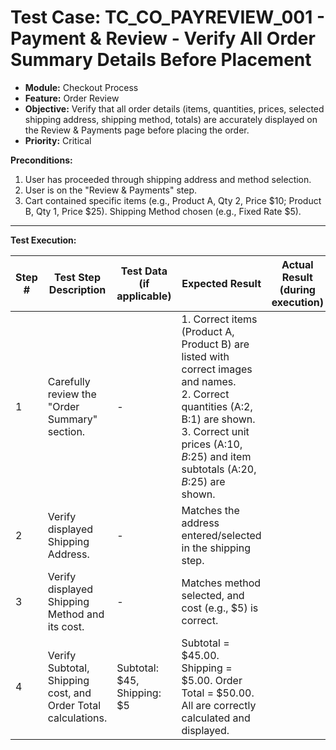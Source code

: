 # Test Case: TC_CO_PAYREVIEW_001 - Payment & Review - Verify All Order Summary Details Before Placement

* **Module:** Checkout Process
* **Feature:** Order Review
* **Objective:** Verify that all order details (items, quantities, prices, selected shipping address, shipping method, totals) are accurately displayed on the Review & Payments page before placing the order.
* **Priority:** Critical

**Preconditions:**
1.  User has proceeded through shipping address and method selection.
2.  User is on the "Review & Payments" step.
3.  Cart contained specific items (e.g., Product A, Qty 2, Price $10; Product B, Qty 1, Price $25). Shipping Method chosen (e.g., Fixed Rate $5).

---
**Test Execution:**

| Step # | Test Step Description                                                                 | Test Data (if applicable)                     | Expected Result                                                                                                                               | Actual Result (during execution) | Status (during execution) | Notes (during execution) |
|--------|---------------------------------------------------------------------------------------|-----------------------------------------------|-----------------------------------------------------------------------------------------------------------------------------------------------|----------------------------------|---------------------------|--------------------------|
| 1      | Carefully review the "Order Summary" section.                                         | -                                             | 1. Correct items (Product A, Product B) are listed with correct images and names. <br> 2. Correct quantities (A:2, B:1) are shown. <br> 3. Correct unit prices (A:$10, B:$25) and item subtotals (A:$20, B:$25) are shown. |                                  |                           |                          |
| 2      | Verify displayed Shipping Address.                                                    | -                                             | Matches the address entered/selected in the shipping step.                                                                                      |                                  |                           |                          |
| 3      | Verify displayed Shipping Method and its cost.                                        | -                                             | Matches method selected, and cost (e.g., $5) is correct.                                                                                        |                                  |                           |                          |
| 4      | Verify Subtotal, Shipping cost, and Order Total calculations.                         | Subtotal: $45, Shipping: $5                   | Subtotal = $45.00. Shipping = $5.00. Order Total = $50.00. All are correctly calculated and displayed.                                          |                                  |                           |                          |
